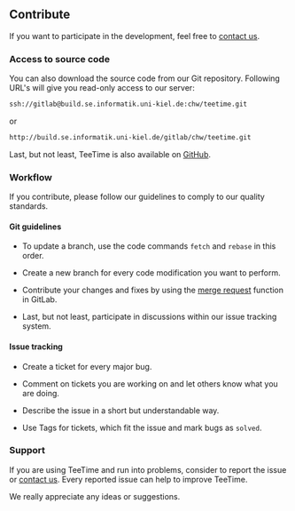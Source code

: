 ## Contribute

If you want to participate in the development, feel free to [contact us](team-list.html). 


### Access to source code

You can also download the source code from our Git repository.
Following URL's will give you read-only access to our server:

```xml
ssh://gitlab@build.se.informatik.uni-kiel.de:chw/teetime.git
```

or

```xml
http://build.se.informatik.uni-kiel.de/gitlab/chw/teetime.git
```

Last, but not least, TeeTime is also available on [GitHub](https://github.com/ChristianWulf/teetime).

### Workflow

If you contribute, please follow our guidelines to comply to our quality standards.



#### Git guidelines

- To update a branch, use the code commands ``fetch`` and ``rebase`` in this order.

- Create a new branch for every code modification you want to perform.

- Contribute your changes and fixes by using the [merge request](https://build.se.informatik.uni-kiel.de/gitlab/chw/teetime/merge_requests) function in GitLab.

- Last, but not least, participate in discussions within our issue tracking system. 

#### Issue tracking

- Create a ticket for every major bug.

- Comment on tickets you are working on and let others know what you are doing.

- Describe the issue in a short but understandable way.

- Use Tags for tickets, which fit the issue and mark bugs as ``solved``.

### Support

If you are using TeeTime and run into problems, consider to report the issue or [contact us](team-list.html). Every reported issue can help to improve TeeTime. 

We really appreciate any ideas or suggestions.